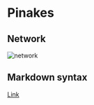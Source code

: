 # Pinakes

## Network
![network](test.png)

## Markdown syntax
[Link](https://www.markdownguide.org/basic-syntax/)
